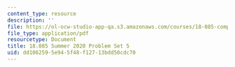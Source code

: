 ```yaml
---
content_type: resource
description: ''
file: https://ol-ocw-studio-app-qa.s3.amazonaws.com/courses/18-085-computational-science-and-engineering-i-summer-2020/dd1062595e945f48f12713bdd50cdc70_MIT18_085Summer20_PS5.pdf
file_type: application/pdf
resourcetype: Document
title: 18.085 Summer 2020 Problem Set 5
uid: dd106259-5e94-5f48-f127-13bdd50cdc70
---
```

